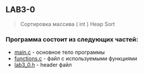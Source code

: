 ## LAB3-0
> Сортировка массива ( int ) Heap Sort
### Программа состоит из следующих частей:
* [main.c](https://github.com/podumai/NSU/blob/main/FIRST_COURSE/Lab_works/lab3-0/program/main.c) - основное тело программы
* [functions.c](https://github.com/podumai/NSU/blob/main/FIRST_COURSE/Lab_works/lab3-0/program/functions.c) - файл с используемыми функциями
* [lab3_0.h](https://github.com/podumai/NSU/blob/main/FIRST_COURSE/Lab_works/lab3-0/program/lab3_0.h) - header файл
